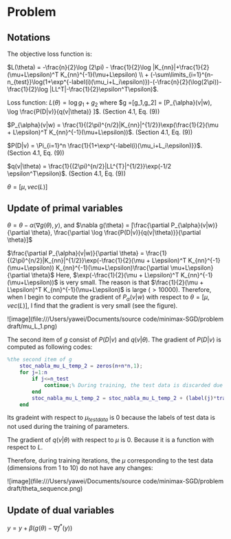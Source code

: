 # Problem
## Notations

The objective loss function is:

$L(\theta) = -\frac{n}{2}\log (2\pi) - \frac{1}{2}\log |K_{nn}|+\frac{1}{2}(\mu+L\epsilon)^T K_{nn}^{-1}(\mu+L\epsilon) \\ + (-\sum\limits_{i=1}^{n-n_{test}}\log(1+\exp^{-label(i)(\mu_i+L_i\epsilon)})-(-\frac{n}{2}(\log(2\pi))-\frac{1}{2}\log |LL^T|-\frac{1}{2}\epsilon^T\epsilon)$.

Loss function: $L(\theta) = \log g_1 + g_2$ where $g =[g_1,g_2] =  [P_{\alpha}(v|w), \log \frac{P(D|v)}{q(v|\theta)} ]$. (Section 4.1, Eq. (9))

$P_{\alpha}(v|w) = \frac{1}{(2\pi)^{n/2}|K_{nn}|^{1/2}}\exp(\frac{1}{2}(\mu + L\epsilon)^T K_{nn}^{-1}(\mu+L\epsilon))$. (Section 4.1, Eq. (9))

$P(D|v) = \Pi_{i=1}^n \frac{1}{1+\exp^{-label(i)(\mu_i+L_i\epsilon)}}$.  (Section 4.1, Eq. (9))

$q(v|\theta) = \frac{1}{(2\pi)^{n/2}|LL^{T}|^{1/2}}\exp(-1/2 \epsilon^T\epsilon)​$. (Section 4.1, Eq. (9))

$\theta = [\mu, vec(L)]$

## Update of primal variables

$\theta = \theta - \alpha \langle \nabla g(\theta), y\rangle$, and $\nabla g(\theta) = [\frac{\partial P_{\alpha}(v|w)}{\partial \theta}, \frac{\partial \log \frac{P(D|v)}{q(v|\theta)}}{\partial \theta}]$

$\frac{\partial P_{\alpha}(v|w)}{\partial \theta} = \frac{1}{(2\pi)^{n/2}|K_{nn}|^{1/2}}\exp(-\frac{1}{2}(\mu + L\epsilon)^T K_{nn}^{-1}(\mu+L\epsilon)) K_{nn}^{-1}(\mu+L\epsilon)\frac{\partial \mu+L\epsilon}{\partial \theta}$ Here, $\exp(-\frac{1}{2}(\mu + L\epsilon)^T K_{nn}^{-1}(\mu+L\epsilon))$ is very small. The reason is that $\frac{1}{2}(\mu + L\epsilon)^T K_{nn}^{-1}(\mu+L\epsilon)$ is large ($>10000$). Therefore, when I begin to compute the gradient  of $P_{\alpha}(v|w)$  with respect to $\theta=[\mu, vec(L)]$, I find that the gradient is very small (see the figure).  

![image](file:///Users/yawei/Documents/source code/minimax-SGD/problem draft/mu_L_1.png)

The second item of $g$ consist of $P(D|v)$ and $q(v|\theta)$. The gradient of $P(D|v)$ is computed as following codes:

```matlab
%the second item of g
    stoc_nabla_mu_L_temp_2 = zeros(n+n*n,1);
    for j=1:n
        if j<=n_test
            continue;% During training, the test data is discarded due to lack of labels.
        end
        stoc_nabla_mu_L_temp_2 = stoc_nabla_mu_L_temp_2 + (label(j)*transpose(Q(j,:)))/(1+exp(label(j)*Q(j,:)*theta));
    end
```

Its gradeint with respect to $\mu_{test data}$ is $0$ because the labels of test data is not used during the training of parameters. 

The gradient of $q(v|\theta)$ with respect to $\mu$ is $0$. Because it is a function with respect to $L$. 


Therefore,  during training iterations, the $\mu$ corresponding to the test data (dimensions from $1$ to $10$) do not have any changes:

![image](file:///Users/yawei/Documents/source code/minimax-SGD/problem draft/theta_sequence.png)







## Update of dual variables

$y = y + \beta ( g(\theta) -  \nabla f^\ast (y) )$















